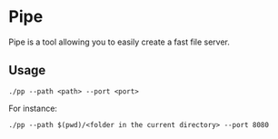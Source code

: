 # Pipe
Pipe is a tool allowing you to easily create a fast file server. 

## Usage
```
./pp --path <path> --port <port>
```

For instance:
```
./pp --path $(pwd)/<folder in the current directory> --port 8080
```